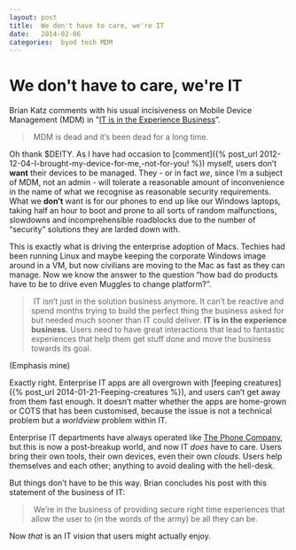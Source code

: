 ```yaml
---
layout: post
title:  We don't have to care, we're IT 
date:   2014-02-06 
categories:  byod tech MDM 
---
```


# We don't have to care, we're IT


Brian Katz comments with his usual incisiveness on Mobile Device Management (MDM) in "[IT is in the Experience Business](http://www.ascrewsloose.com/2014/02/06/it-is-in-the-experience-business/)”.

> MDM is dead and it’s been dead for a long time.

Oh thank $DEITY. As I have had occasion to [comment]({% post_url 2012-12-04-I-brought-my-device-for-me,-not-for-you! %}) myself, users don’t **want** their devices to be managed. They - or in fact *we*, since I’m a subject of MDM, not an admin - will tolerate a reasonable amount of inconvenience in the name of what we recognise as reasonable security requirements. What we **don’t** want is for our phones to end up like our Windows laptops, taking half an hour to boot and prone to all sorts of random malfunctions, slowdowns and incomprehensible roadblocks due to the number of “security” solutions they are larded down with.

This is exactly what is driving the enterprise adoption of Macs. Techies had been running Linux and maybe keeping the corporate Windows image around in a VM, but now civilians are moving to the Mac as fast as they can manage. Now we know the answer to the question “how bad do products have to be to drive even Muggles to change platform?”. 

> IT isn’t just in the solution business anymore. It can’t be reactive and spend months trying to build the perfect thing the business asked for but needed much sooner than IT could deliver. **IT is in the experience business.** Users need to have great interactions that lead to fantastic experiences that help them get stuff done and move the business towards its goal.

(Emphasis mine)

Exactly right. Enterprise IT apps are all overgrown with [feeping creatures]({% post_url 2014-01-21-Feeping-creatures %}), and users can’t get away from them fast enough. It doesn’t matter whether the apps are home-grown or COTS that has been customised, because the issue is not a technical problem but a *worldview* problem within IT.

Enterprise IT departments have always operated like [The Phone Company](http://snltranscripts.jt.org/76/76aphonecompany.phtml), but this is now a post-breakup world, and now IT *does* have to care. Users bring their own tools, their own devices, even their own *clouds*. Users help themselves and each other; anything to avoid dealing with the hell-desk.

But things don’t have to be this way. Brian concludes his post with this statement of the business of IT:

> We’re in the business of providing secure right time experiences that allow the user to (in the words of the army) be all they can be.

Now *that* is an IT vision that users might actually enjoy.

